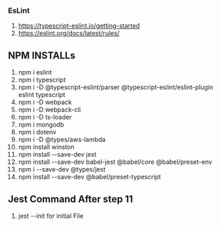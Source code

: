 ### EsLint

1. https://typescript-eslint.io/getting-started
2. https://eslint.org/docs/latest/rules/

## NPM INSTALLs

1. npm i eslint
2. npm i typescript
3. npm i -D @typescript-eslint/parser @typescript-eslint/eslint-plugin eslint typescript
4. npm i -D webpack
5. npm i -D webpack-cli
6. npm i -D ts-loader
7. npm i mongodb
8. npm i dotenv
9. npm i -D @types/aws-lambda
10. npm install winston
11. npm install --save-dev jest
12. npm install --save-dev babel-jest @babel/core @babel/preset-env
13. npm i --save-dev @types/jest
14. npm install --save-dev @babel/preset-typescript

## Jest Command After step 11

1. jest --init for initial File